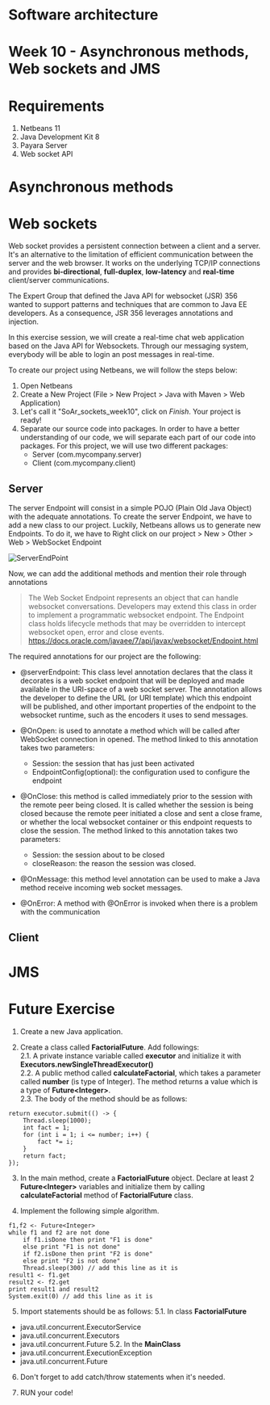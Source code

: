 # Software architecture
# Week 10 - Asynchronous methods, Web sockets and JMS

# Requirements
1. Netbeans 11
2. Java Development Kit 8
3. Payara Server
4. Web socket API


# Asynchronous methods

# Web sockets

Web socket provides a persistent connection between a client and a server. It's an alternative to the limitation of efficient communication between the server and the web browser. It works on the underlying TCP/IP connections and provides **bi-directional**, **full-duplex**, **low-latency** and **real-time** client/server communications.

The Expert Group that defined the Java API for websocket (JSR) 356 wanted to support patterns and techniques that are common to Java EE developers. As a consequence, JSR 356 leverages annotations and injection.

In this exercise session, we will create a real-time chat web application based on the Java API for Websockets.
Through our messaging system, everybody will be able to login an post messages in real-time.

To create our project using Netbeans, we will follow the steps below:
1. Open Netbeans
2. Create a New Project (File > New Project > Java with Maven > Web Application)
3. Let's call it "SoAr_sockets_week10", click on _Finish_. Your project is ready!
4. Separate our source code into packages. In order to have a better understanding of our code, we will separate each part of our code into packages. For this project, we will use two different packages:
   - Server (com.mycompany.server)
   - Client (com.mycompany.client)

## Server
The server Endpoint will consist in a simple POJO (Plain Old Java Object) with the adequate annotations. To create the server Endpoint, we have to add a new class to our project. Luckily, Netbeans allows us to generate new Endpoints. To do it, we have to Right click on our project > New > Other > Web > WebSocket Endpoint

<img src="https://github.com/doplab/soar-tp/blob/master/week10/images/endpoint.png?raw=True" alt="ServerEndPoint">

Now, we can add the additional methods and mention their role through annotations

>The Web Socket Endpoint represents an object that can handle websocket conversations. Developers may extend this class in order to implement a programmatic websocket endpoint. The Endpoint class holds lifecycle methods that may be overridden to intercept websocket open, error and close events.
> https://docs.oracle.com/javaee/7/api/javax/websocket/Endpoint.html

The required annotations for our project are the following:
- @serverEndpoint: This class level annotation declares that the class it decorates is a web socket endpoint that will be deployed and made available in the URI-space of a web socket server. The annotation allows the developer to define the URL (or URI template) which this endpoint will be published, and other important properties of the endpoint to the websocket runtime, such as the encoders it uses to send messages.
  
- @OnOpen: is used to annotate a method which will be called after WebSocket connection in opened. The method linked to this annotation takes two parameters: 
  - Session: the session that has just been activated
  - EndpointConfig(optional): the configuration used to configure the endpoint
  
- @OnClose: this method is called immediately prior to the session with the remote peer being closed. It is called whether the session is being closed because the remote peer initiated a close and sent a close frame, or whether the local websocket container or this endpoint requests to close the session. The method linked to this annotation takes two parameters:
  - Session: the session about to be closed
  - closeReason: the reason the session was closed.

- @OnMessage: this method level annotation can be used to make a Java method receive incoming web socket messages. 
  
- @OnError: A method with @OnError is invoked when there is a problem with the communication

## Client

# JMS



# Future Exercise

1. Create a new Java application.    

2. Create a class called **FactorialFuture**. Add followings:    
2.1. A private instance variable called __executor__ and initialize it with **Executors.newSingleThreadExecutor()**    
2.2. A public method called __calculateFactorial__, which takes a parameter called **number** (is type of Integer). The method returns a value which is a type of __Future\<Integer\>__.    
2.3. The body of the method should be as follows:    
````
return executor.submit(() -> {    
    Thread.sleep(1000);    
    int fact = 1;    
    for (int i = 1; i <= number; i++) {    
        fact *= i;    
    }    
    return fact;    
});    
````

3. In the main method, create a __FactorialFuture__ object. Declare at least 2 **Future\<Integer\>** variables and initialize them by calling __calculateFactorial__ method of **FactorialFuture** class.

4. Implement the following simple algorithm.
````
f1,f2 <- Future<Integer>
while f1 and f2 are not done
    if f1.isDone then print "F1 is done"
    else print "F1 is not done"
    if f2.isDone then print "F2 is done"
    else print "F2 is not done"
    Thread.sleep(300) // add this line as it is
result1 <- f1.get
result2 <- f2.get
print result1 and result2
System.exit(0) // add this line as it is
````

5. Import statements should be as follows:
5.1. In class __FactorialFuture__
- java.util.concurrent.ExecutorService
- java.util.concurrent.Executors
- java.util.concurrent.Future
5.2. In the **MainClass**
- java.util.concurrent.ExecutionException
- java.util.concurrent.Future

6. Don't forget to add catch/throw statements when it's needed.

7. RUN your code!
